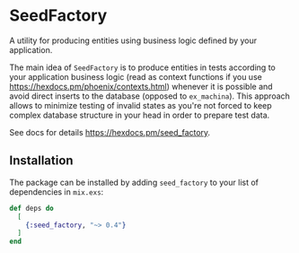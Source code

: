 # SeedFactory

A utility for producing entities using business logic defined by your application.

The main idea of `SeedFactory` is to produce entities in tests according to your application business logic (read as context functions if you use https://hexdocs.pm/phoenix/contexts.html) whenever it is possible and avoid direct inserts to the database (opposed to `ex_machina`).
This approach allows to minimize testing of invalid states as you're not forced to keep complex database structure in your head in order to prepare test data.

See docs for details <https://hexdocs.pm/seed_factory>.

## Installation

The package can be installed by adding `seed_factory` to your list of dependencies in `mix.exs`:

```elixir
def deps do
  [
    {:seed_factory, "~> 0.4"}
  ]
end
```
